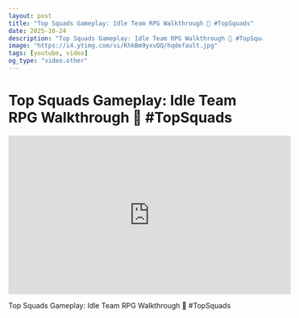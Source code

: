 ```yaml
---
layout: post
title: "Top Squads Gameplay: Idle Team RPG Walkthrough 🚀 #TopSquads"
date: 2025-10-24
description: "Top Squads Gameplay: Idle Team RPG Walkthrough 🚀 #TopSquads"
image: "https://i4.ytimg.com/vi/KhkBm9yxvQQ/hqdefault.jpg"
tags: [youtube, video]
og_type: "video.other"
---
```


<script type="application/ld+json">
{
  "@context": "http://schema.org",
  "@type": "VideoObject",
  "name": "Top Squads Gameplay: Idle Team RPG Walkthrough \ud83d\ude80 #TopSquads",
  "description": "Top Squads Gameplay: Idle Team RPG Walkthrough \ud83d\ude80 #TopSquads",
  "thumbnailUrl": "https://i4.ytimg.com/vi/KhkBm9yxvQQ/hqdefault.jpg",
  "uploadDate": "2025-10-24T12:00:47",
  "embedUrl": "https://www.youtube.com/embed/KhkBm9yxvQQ",
  "publisher": {
    "@type": "Person",
    "name": "Celo Zaga"
  },
  "mainEntityOfPage": {
    "@type": "WebPage",
    "@id": "https://celozaga.github.io/2025/10/24/top-squads-gameplay:-idle-team-rpg-walkthrough-\ud83d\ude80-#topsquads-KhkBm9yxvQQ.html"
  },
  "duration": "PT0M0S"
}
</script>

<script type="application/ld+json">
{
  "@context": "http://schema.org",
  "@type": "BlogPosting",
  "headline": "Top Squads Gameplay: Idle Team RPG Walkthrough \ud83d\ude80 #TopSquads",
  "image": "https://i4.ytimg.com/vi/KhkBm9yxvQQ/hqdefault.jpg",
  "publisher": {
    "@type": "Person",
    "name": "Celo Zaga"
  },
  "url": "https://celozaga.github.io/2025/10/24/top-squads-gameplay:-idle-team-rpg-walkthrough-\ud83d\ude80-#topsquads-KhkBm9yxvQQ.html",
  "datePublished": "2025-10-24T12:00:47",
  "dateCreated": "2025-10-24T12:00:47",
  "dateModified": "2025-10-24T12:00:47",
  "description": "Top Squads Gameplay: Idle Team RPG Walkthrough \ud83d\ude80 #TopSquads",
  "author": {
    "@type": "Person",
    "name": "Celo Zaga"
  },
  "mainEntityOfPage": {
    "@type": "WebPage",
    "@id": "https://celozaga.github.io/2025/10/24/top-squads-gameplay:-idle-team-rpg-walkthrough-\ud83d\ude80-#topsquads-KhkBm9yxvQQ.html"
  }
}
</script>

<h1 class="youtube-post-title">Top Squads Gameplay: Idle Team RPG Walkthrough 🚀 #TopSquads</h1>

<iframe width="560" height="315" src="https://www.youtube.com/embed/KhkBm9yxvQQ" class="youtube-post-embed" frameborder="0" allowfullscreen></iframe>

<p class="youtube-post-description">Top Squads Gameplay: Idle Team RPG Walkthrough 🚀 #TopSquads</p>
